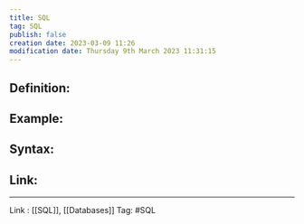 ```yaml
---
title: SQL
tag: SQL
publish: false
creation date: 2023-03-09 11:26
modification date: Thursday 9th March 2023 11:31:15
---
```


## Definition:
## Example:
## Syntax:
## Link:
---
Link : [[SQL]], [[Databases]]
Tag: #SQL